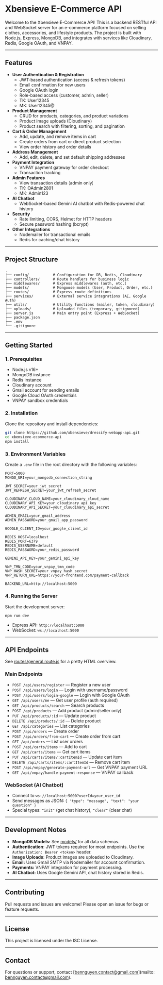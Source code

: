 # Xbensieve E-Commerce API

Welcome to the Xbensieve E-Commerce API! This is a backend RESTful API and WebSocket server for an e-commerce platform focused on selling clothes, accessories, and lifestyle products. The project is built with Node.js, Express, MongoDB, and integrates with services like Cloudinary, Redis, Google OAuth, and VNPAY.

---

## Features

- **User Authentication & Registration**
  - JWT-based authentication (access & refresh tokens)
  - Email confirmation for new users
  - Google OAuth login
  - Role-based access (customer, admin, seller)
  - TK: User12345
  - MK: User12345@
- **Product Management**
  - CRUD for products, categories, and product variations
  - Product image uploads (Cloudinary)
  - Product search with filtering, sorting, and pagination
- **Cart & Order Management**
  - Add, update, and remove items in cart
  - Create orders from cart or direct product selection
  - View order history and order details
- **Address Management**
  - Add, edit, delete, and set default shipping addresses
- **Payment Integration**
  - VNPAY payment gateway for order checkout
  - Transaction tracking
- **Admin Features**
  - View transaction details (admin only)
  - TK: OAdmin2801
  - MK: Admin123
- **AI Chatbot**
  - WebSocket-based Gemini AI chatbot with Redis-powered chat history
- **Security**
  - Rate limiting, CORS, Helmet for HTTP headers
  - Secure password hashing (bcrypt)
- **Other Integrations**
  - Nodemailer for transactional emails
  - Redis for caching/chat history

---

## Project Structure

```
.
├── config/           # Configuration for DB, Redis, Cloudinary
├── controllers/      # Route handlers for business logic
├── middlewares/      # Express middlewares (auth, etc.)
├── models/           # Mongoose models (User, Product, Order, etc.)
├── routes/           # Express route definitions
├── services/         # External service integrations (AI, Google Auth)
├── utils/            # Utility functions (mailer, token, cloudinary)
├── uploads/          # Uploaded files (temporary, gitignored)
├── server.js         # Main entry point (Express + WebSocket)
├── package.json
├── .env
└── .gitignore
```

---

## Getting Started

### 1. Prerequisites

- Node.js v16+
- MongoDB instance
- Redis instance
- Cloudinary account
- Gmail account for sending emails
- Google Cloud OAuth credentials
- VNPAY sandbox credentials

### 2. Installation

Clone the repository and install dependencies:

```sh
git clone https://github.com/xbensieve/dressify-webapp-api.git
cd xbensieve-ecommerce-api
npm install
```

### 3. Environment Variables

Create a `.env` file in the root directory with the following variables:

```
PORT=5000
MONGO_URI=your_mongodb_connection_string

JWT_SECRET=your_jwt_secret
JWT_REFRESH_SECRET=your_jwt_refresh_secret

CLOUDINARY_CLOUD_NAME=your_cloudinary_cloud_name
CLOUDINARY_API_KEY=your_cloudinary_api_key
CLOUDINARY_API_SECRET=your_cloudinary_api_secret

ADMIN_EMAIL=your_gmail_address
ADMIN_PASSWORD=your_gmail_app_password

GOOGLE_CLIENT_ID=your_google_client_id

REDIS_HOST=localhost
REDIS_PORT=6379
REDIS_USERNAME=default
REDIS_PASSWORD=your_redis_password

GEMINI_API_KEY=your_gemini_api_key

VNP_TMN_CODE=your_vnpay_tmn_code
VNP_HASH_SECRET=your_vnpay_hash_secret
VNP_RETURN_URL=https://your-frontend.com/payment-callback

BACKEND_URL=http://localhost:5000
```

### 4. Running the Server

Start the development server:

```sh
npm run dev
```

- Express API: `http://localhost:5000`
- WebSocket: `ws://localhost:5000`

---

## API Endpoints

See [routes/general.route.js](routes/general.route.js) for a pretty HTML overview.

### Main Endpoints

- `POST /api/users/register` — Register a new user
- `POST /api/users/login` — Login with username/password
- `POST /api/users/login-google` — Login with Google OAuth
- `GET /api/users/me` — Get user profile (auth required)
- `GET /api/products/search` — Search products
- `POST /api/products` — Add product (admin/seller only)
- `PUT /api/products/:id` — Update product
- `DELETE /api/products/:id` — Delete product
- `GET /api/categories` — List categories
- `POST /api/orders` — Create order
- `POST /api/orders/from-cart` — Create order from cart
- `GET /api/orders` — List user orders
- `POST /api/carts/items` — Add to cart
- `GET /api/carts/items` — Get cart items
- `PUT /api/carts/items/:cartItemId` — Update cart item
- `DELETE /api/carts/items/:cartItemId` — Remove cart item
- `POST /api/vnpay/generate-payment-url` — Get VNPAY payment URL
- `GET /api/vnpay/handle-payment-response` — VNPAY callback

### WebSocket (AI Chatbot)

- Connect to `ws://localhost:5000?userId=your_user_id`
- Send messages as JSON: `{ "type": "message", "text": "your question" }`
- Special types: `"init"` (get chat history), `"clear"` (clear chat)

---

## Development Notes

- **MongoDB Models:** See [models/](models/) for all data schemas.
- **Authentication:** JWT tokens required for most endpoints. Use the `Authorization: Bearer <token>` header.
- **Image Uploads:** Product images are uploaded to Cloudinary.
- **Email:** Uses Gmail SMTP via Nodemailer for account confirmation.
- **Payments:** VNPAY integration for payment processing.
- **AI Chatbot:** Uses Google Gemini API, chat history stored in Redis.

---

## Contributing

Pull requests and issues are welcome! Please open an issue for bugs or feature requests.

---

## License

This project is licensed under the ISC License.

---

## Contact

For questions or support, contact [bennguyen.contact@gmail.com](mailto: bennguyen.contact@gmail.com).

